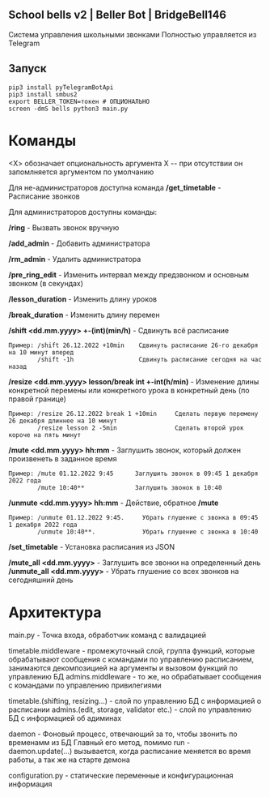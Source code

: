 ## School bells v2 | Beller Bot | BridgeBell146

Система управления школьными звонками
Полностью управляется из Telegram

## Запуск

```git clone https://github.com/school146/school-bells-v2/
pip3 install pyTelegramBotApi
pip3 install smbus2
export BELLER_TOKEN=токен # ОПЦИОНАЛЬНО
screen -dmS bells python3 main.py
```
# Команды

<Х> обозначает опциональность аргумента Х -- при отсутствии он запомлняется аргументом по умолчанию

Для не-администраторов доступна команда
**/get_timetable** - Расписание звонков 

Для администраторов доступны команды:

**/ring** - Вызвать звонок вручную

**/add_admin** - Добавить администратора

**/rm_admin** - Удалить администратора

**/pre_ring_edit** - Изменить интервал между предзвонком и основным звонком (в секундах)

**/lesson_duration** - Изменить длину уроков

**/break_duration** - Изменить длину перемен

**/shift <dd.mm.yyyy> +-(int)(min/h)** - Сдвинуть всё расписание
    
    Пример: /shift 26.12.2022 +10min    Сдвинуть расписание 26-го декабря на 10 минут вперед 
            /shift -1h                  Сдвинуть расписание сегодня на час назад

**/resize <dd.mm.yyyy> lesson/break int +-int(h/min)** - Изменение длины конкретной перемены или конкретного урока в конкретный день (по правой границе)
    
    Пример: /resize 26.12.2022 break 1 +10min     Сделать первую перемену 26 декабря длиннее на 10 минут   
            /resize lesson 2 -5min                Сделать второй урок короче на пять минут

**/mute <dd.mm.yyyy> hh:mm** - Заглушить звонок, который должен произвенеть в заданное время
   
    Пример: /mute 01.12.2022 9:45      Заглушить звонок в 09:45 1 декабря 2022 года
            /mute 10:40**              Заглушить звонок в 10:40   

    
**/unmute <dd.mm.yyyy> hh:mm** - Действие, обратное **/mute**

    Пример: /unmute 01.12.2022 9:45.     Убрать глушение с звонка в 09:45 1 декабря 2022 года
            /unmute 10:40**.             Убрать глушение с звонка в 10:40   

**/set_timetable** - Установка расписания из JSON

**/mute_all <dd.mm.yyyy>** - Заглушить все звонки на определенный день
**/unmute_all <dd.mm.yyyy>** - Убрать глушение со всех звонков на сегодняшний день

# Архитектура

main.py - Точка входа, обработчик команд с валидацией

timetable.middleware - промежуточный слой, группа функций, которые обрабатывают сообщения с командами по управлению расписанием, занимаются декомпозицией на аргументы и вызовом функций по управлению БД
admins.middleware - то же, но обрабатывает сообщения с командами по управлению привилегиями

timetable.(shifting, resizing...) - слой по управлению БД с информацией о расписании
admins.(edit, storage, validator etc.) - слой по управлению БД с информацией об адиминах
        
daemon - Фоновый процесс, отвечающий за то, чтобы звонить по временамм из БД
Главный его метод, помимо run -   
daemon.update(...) вызывается, когда расписание меняется во время работы, а так же на старте демона
    
  
configuration.py - статические переменные и конфигурационная информация
